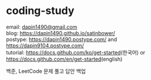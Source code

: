 # coding-study
email: dapin1490@gmail.com  
blog: <https://dapin1490.github.io/satinbower/>  
postype: <https://dapin1490.postype.com/> and <https://dapin9104.postype.com/>  
tutorial: <https://docs.github.com/ko/get-started>(한국어) or <https://docs.github.com/en/get-started>(english)  
  
백준, LeetCode 문제 풀고 답안 백업  
